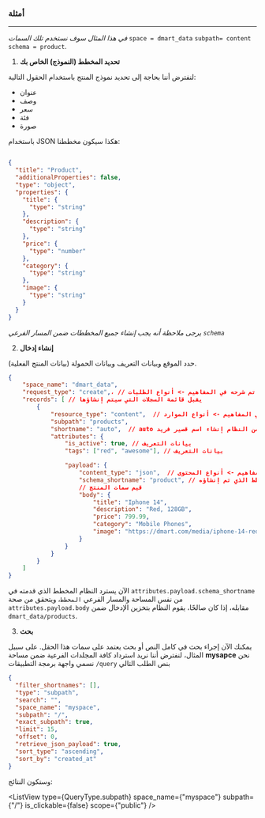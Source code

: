 <script>
  import {QueryType} from "@/dmart";
  import ListView from "@/components/management/ListView.svelte";
  import Tree from "./assets/tree.png"
</script>

### أمثلة

---

_في هذا المثال سوف نستخدم تلك السمات_
`space = dmart_data`
`subpath= content`
`schema = product`.

1. **تحديد المخطط (النموذج) الخاص بك**

لنفترض أننا بحاجة إلى تحديد نموذج المنتج باستخدام الحقول التالية:

- عنوان
- وصف
- سعر
- فئة
- صورة

باستخدام JSON هكذا سيكون مخططنا:

```json

{
  "title": "Product",
  "additionalProperties": false,
  "type": "object",
  "properties": {
    "title": {
      "type": "string"
    },
    "description": {
      "type": "string"
    },
    "price": {
      "type": "number"
    },
    "category": {
      "type": "string"
    },
    "image": {
      "type": "string"
    }
  }
}
```

_يرجى ملاحظة أنه يجب إنشاء جميع المخططات ضمن المسار الفرعي `schema`_

2. **إنشاء إدخال**

حدد الموقع وبيانات التعريف وبيانات الحمولة (بيانات المنتج الفعلية).

```json
{
    "space_name": "dmart_data",
    "request_type": "create",، // تم شرحه في المفاهيم -> أنواع الطلبات
    "records": [ // يقبل قائمة السجلات التي سيتم إنشاؤها
        {
            "resource_type": "content",  // تم شرحه في المفاهيم -> أنواع الموارد
            "subpath": "products",
            "shortname": "auto",  // auto هي كلمة سحرية تطلب من النظام إنشاء اسم قصير فريد
            "attributes": {
                "is_active": true, // بيانات التعريف
                "tags": ["red", "awesome"], // بيانات التعريف

                "payload": {
                    "content_type": "json",  // موضح في المفاهيم -> أنواع المحتوى
                    "schema_shortname": "product", // الاسم المختصر للمخطط الذي تم إنشاؤه
                    // قيم سمات المنتج
                    "body": {
                        "title": "Iphone 14",
                        "description": "Red, 128GB",
                        "price": 799.99,
                        "category": "Mobile Phones",
                        "image": "https://dmart.com/media/iphone-14-red"
                    }
                }
            }
        }
    ]
}
```

الآن يسترد النظام المخطط الذي قدمته في `attributes.payload.schema_shortname` من نفس المساحة والمسار الفرعي `المخطط`، ويتحقق من صحة `attributes.payload.body` مقابله،
إذا كان صالحًا، يقوم النظام بتخزين الإدخال ضمن `dmart_data/products`.

3. **بحث**

يمكنك الآن إجراء بحث في كامل النص أو بحث يعتمد على سمات هذا الحقل.
على سبيل المثال، لنفترض أننا نريد استرداد كافة المجلدات الفرعية ضمن مساحة **mysapce**
نحن نسمي واجهة برمجة التطبيقات `/query` بنص الطلب التالي

```json
{
  "filter_shortnames": [],
  "type": "subpath",
  "search": "",
  "space_name": "myspace",
  "subpath": "/",
  "exact_subpath": true,
  "limit": 15,
  "offset": 0,
  "retrieve_json_payload": true,
  "sort_type": "ascending",
  "sort_by": "created_at"
}
```

وستكون النتائج:

<ListView
type={QueryType.subpath}
space_name={"myspace"}
subpath={"/"}
is_clickable={false}
scope={"public"}
/>

